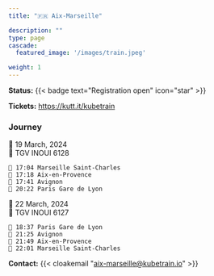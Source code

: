 ```yaml
---
title: "🇫🇷 Aix-Marseille"

description: ""
type: page
cascade:
  featured_image: '/images/train.jpeg'

weight: 1
---
```


**Status:** {{< badge text="Registration open" icon="star" >}}

**Tickets:** https://kutt.it/kubetrain

### Journey

📅 19 March, 2024  
🚂 TGV INOUI 6128

```
🚂 17:04 Marseille Saint-Charles
🚏 17:18 Aix-en-Provence
🚏 17:41 Avignon
🚉 20:22 Paris Gare de Lyon
```

📅 22 March, 2024  
🚂 TGV INOUI 6127

```
🚂 18:37 Paris Gare de Lyon
🚏 21:25 Avignon
🚏 21:49 Aix-en-Provence
🚉 22:01 Marseille Saint-Charles
```

**Contact:** {{< cloakemail "aix-marseille@kubetrain.io" >}}
<!--more-->

